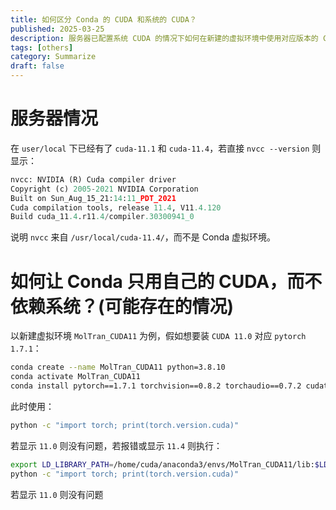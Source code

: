 ```yaml
---
title: 如何区分 Conda 的 CUDA 和系统的 CUDA？
published: 2025-03-25
description: 服务器已配置系统 CUDA 的情况下如何在新建的虚拟环境中使用对应版本的 CUDA
tags: [others]
category: Summarize
draft: false
---
```


# 服务器情况

在 `user/local` 下已经有了 `cuda-11.1` 和 `cuda-11.4`，若直接 `nvcc --version` 则显示：

```python
nvcc: NVIDIA (R) Cuda compiler driver
Copyright (c) 2005-2021 NVIDIA Corporation
Built on Sun_Aug_15_21:14:11_PDT_2021
Cuda compilation tools, release 11.4, V11.4.120
Build cuda_11.4.r11.4/compiler.30300941_0
```

说明 `nvcc` 来自 `/usr/local/cuda-11.4/`，而不是 Conda 虚拟环境。

# 如何让 Conda 只用自己的 CUDA，而不依赖系统？(可能存在的情况)

以新建虚拟环境 `MolTran_CUDA11` 为例，假如想要装 `CUDA 11.0` 对应 `pytorch 1.7.1`：

```bash
conda create --name MolTran_CUDA11 python=3.8.10
conda activate MolTran_CUDA11
conda install pytorch==1.7.1 torchvision==0.8.2 torchaudio==0.7.2 cudatoolkit=11.0 -c pytorch
```

此时使用：

```bash
python -c "import torch; print(torch.version.cuda)"
```

若显示 `11.0` 则没有问题，若报错或显示 `11.4` 则执行：

```bash
export LD_LIBRARY_PATH=/home/cuda/anaconda3/envs/MolTran_CUDA11/lib:$LD_LIBRARY_PATH
python -c "import torch; print(torch.version.cuda)"
```

若显示 `11.0` 则没有问题



